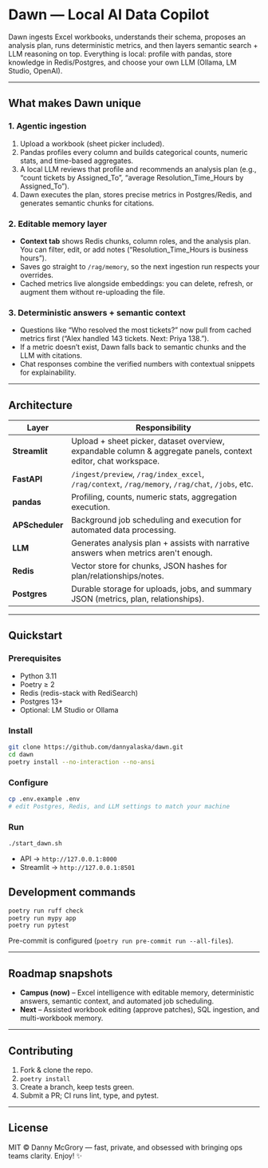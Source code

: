 # Dawn — Local AI Data Copilot

Dawn ingests Excel workbooks, understands their schema, proposes an analysis plan, runs deterministic metrics, and then layers semantic search + LLM reasoning on top. Everything is local: profile with pandas, store knowledge in Redis/Postgres, and choose your own LLM (Ollama, LM Studio, OpenAI).

---

## What makes Dawn unique

### 1. Agentic ingestion
1. Upload a workbook (sheet picker included).
2. Pandas profiles every column and builds categorical counts, numeric stats, and time-based aggregates.
3. A local LLM reviews that profile and recommends an analysis plan (e.g., “count tickets by Assigned_To”, “average Resolution_Time_Hours by Assigned_To”).
4. Dawn executes the plan, stores precise metrics in Postgres/Redis, and generates semantic chunks for citations.

### 2. Editable memory layer
- **Context tab** shows Redis chunks, column roles, and the analysis plan. You can filter, edit, or add notes (“Resolution_Time_Hours is business hours”).
- Saves go straight to `/rag/memory`, so the next ingestion run respects your overrides.
- Cached metrics live alongside embeddings: you can delete, refresh, or augment them without re-uploading the file.

### 3. Deterministic answers + semantic context
- Questions like “Who resolved the most tickets?” now pull from cached metrics first (“Alex handled 143 tickets. Next: Priya 138.”).
- If a metric doesn’t exist, Dawn falls back to semantic chunks and the LLM with citations.
- Chat responses combine the verified numbers with contextual snippets for explainability.

---

## Architecture

| Layer | Responsibility |
| --- | --- |
| **Streamlit** | Upload + sheet picker, dataset overview, expandable column & aggregate panels, context editor, chat workspace. |
| **FastAPI** | `/ingest/preview`, `/rag/index_excel`, `/rag/context`, `/rag/memory`, `/rag/chat`, `/jobs`, etc. |
| **pandas** | Profiling, counts, numeric stats, aggregation execution. |
| **APScheduler** | Background job scheduling and execution for automated data processing. |
| **LLM** | Generates analysis plan + assists with narrative answers when metrics aren't enough. |
| **Redis** | Vector store for chunks, JSON hashes for plan/relationships/notes. |
| **Postgres** | Durable storage for uploads, jobs, and summary JSON (metrics, plan, relationships). |

---

## Quickstart

### Prerequisites
- Python 3.11
- Poetry ≥ 2
- Redis (redis-stack with RediSearch)
- Postgres 13+
- Optional: LM Studio or Ollama

### Install
```bash
git clone https://github.com/dannyalaska/dawn.git
cd dawn
poetry install --no-interaction --no-ansi
```

### Configure
```bash
cp .env.example .env
# edit Postgres, Redis, and LLM settings to match your machine
```

### Run
```bash
./start_dawn.sh
```
- API → `http://127.0.0.1:8000`
- Streamlit → `http://127.0.0.1:8501`

## Development commands

```bash
poetry run ruff check
poetry run mypy app
poetry run pytest
```

Pre-commit is configured (`poetry run pre-commit run --all-files`).

---

## Roadmap snapshots
- **Campus (now)** – Excel intelligence with editable memory, deterministic answers, semantic context, and automated job scheduling.
- **Next** – Assisted workbook editing (approve patches), SQL ingestion, and multi-workbook memory.

---

## Contributing

1. Fork & clone the repo.
2. `poetry install`
3. Create a branch, keep tests green.
4. Submit a PR; CI runs lint, type, and pytest.

---

## License

MIT © Danny McGrory — fast, private, and obsessed with bringing ops teams clarity. Enjoy! ✨
